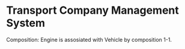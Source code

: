 # Transport Company Management System

Composition: Engine is assosiated with Vehicle by composition 1-1.
